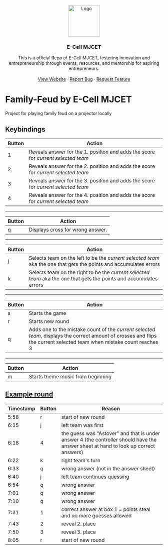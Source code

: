 <div align="center">
  <a href="https://github.com/othneildrew/Best-README-Template">
    <img src="familyfued/img/logo-big-colour.png" alt="Logo" height=100>
  </a>

  <h3 align="center">E-Cell MJCET</h3>

  <p align="center">
    This is a official Repo of E-Cell MJCET, fostering innovation and entrepreneurship through events, resources, and mentorship for aspiring entrepreneurs.
    <br />
    <br />
    <a href="https://ecellmjcet.com">View Website</a>
    ·
    <a href="https://github.com/E-Cell-MJCET/FamilyFued/blob/main/.github/ISSUE_TEMPLATE/bug_report.md">Report Bug</a>
    ·
    <a href="https://github.com/E-Cell-MJCET/FamilyFued/blob/main/.github/ISSUE_TEMPLATE/feature_request.md">Request Feature</a>
  </p>
</div>

# Family-Feud by E-Cell MJCET
Project for playing family feud on a projector locally

## Keybindings

Button | Action
 --- | ---
1 | Reveals answer for the 1. position and adds the score for *current selected team*
2 | Reveals answer for the 2. position and adds the score for *current selected team*
3 | Reveals answer for the 3. position and adds the score for *current selected team*
4 | Reveals answer for the 4. position and adds the score for *current selected team*

---

Button | Action
 --- | ---
q | Displays cross for wrong answer.

---

Button | Action
 --- | ---
j | Selects team on the left to be the *current selected team* aka the one that gets the points and accumulates errors
k | Selects team on the right to be the *current selected team* aka the one that gets the points and accumulates errors


---

Button | Action
 --- | ---
s | Starts the game
r | Starts new round
q | Adds one to the mistake count of the *current selected team*, displays the correct amount of crosses and flips the current selected team when mistake count reaches 3

---

Button | Action
 --- | ---
m | Starts theme music from beginning

## [Example round](https://youtu.be/qCEDfP0quNU?t=6m5s)
Timestamp | Button | Reason
--- | --- | ---
5:58 | r | start of new round
6:15 | j | left team was first
6:18 | 4 | the guess was "Astover" and that is under answer 4 (the controller should have the answer sheet at hand to look up correct answers) 
6:22 | k | right team's turn
6:33 | q | wrong answer (not in the answer sheet)
6:40 | j | left team continues quessing
6:54 | q | wrong answer
7:01 | q | wrong answer
7:10 | q | wrong answer
7:31 | 1 | correct answer at box 1 = points steal and no more guesses allowed
7:43 | 2 | reveal 2. place
7:50 | 3 | reveal 3. place
8:05 | r | start of new round




